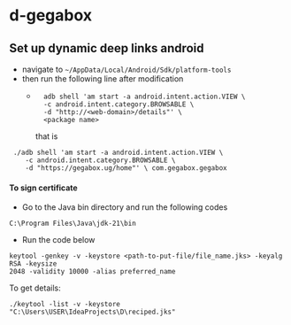 
# d-gegabox

## Set up dynamic deep links android

- navigate to ```~/AppData/Local/Android/Sdk/platform-tools```
- then run the following line after modification
  - ```
      adb shell 'am start -a android.intent.action.VIEW \
      -c android.intent.category.BROWSABLE \
      -d "http://<web-domain>/details"' \
      <package name>
    ```
    that is 
```
 ./adb shell 'am start -a android.intent.action.VIEW \
    -c android.intent.category.BROWSABLE \
    -d "https://gegabox.ug/home"' \ com.gegabox.gegabox
```

#### To sign certificate
- Go to the Java bin directory and run the following codes
```
C:\Program Files\Java\jdk-21\bin
```
- Run the code below
```
keytool -genkey -v -keystore <path-to-put-file/file_name.jks> -keyalg RSA -keysize
2048 -validity 10000 -alias preferred_name
```

To get  details:
```
./keytool -list -v -keystore "C:\Users\USER\IdeaProjects\D\reciped.jks"
```